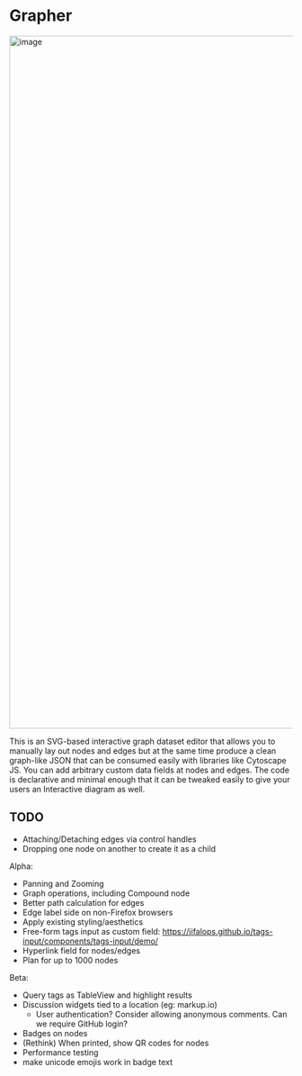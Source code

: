 # Grapher

<img width="1231" alt="image" src="https://user-images.githubusercontent.com/19304/173329214-89a6d0c7-eeeb-44b3-a324-eb4e8a626484.png">

This is an SVG-based interactive graph dataset editor that allows you to manually lay out nodes and edges but at the same time produce a clean graph-like JSON that can be consumed easily with libraries like Cytoscape JS. You can add arbitrary custom data fields at nodes and edges. The code is declarative and minimal enough that it can be tweaked easily to give your users an Interactive diagram as well.

## TODO

- Attaching/Detaching edges via control handles
- Dropping one node on another to create it as a child

Alpha:
- Panning and Zooming
- Graph operations, including Compound node
- Better path calculation for edges
- Edge label side on non-Firefox browsers
- Apply existing styling/aesthetics 
- Free-form tags input as custom field: https://jifalops.github.io/tags-input/components/tags-input/demo/
- Hyperlink field for nodes/edges
- Plan for up to 1000 nodes

Beta:
- Query tags as TableView and highlight results
- Discussion widgets tied to a location (eg: markup.io)
    - User authentication? Consider allowing anonymous comments. Can we require GitHub login?
- Badges on nodes
- (Rethink) When printed, show QR codes for nodes
- Performance testing
- make unicode emojis work in badge text




